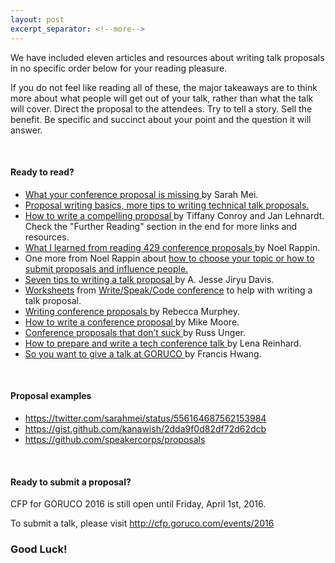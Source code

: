 ```yaml
---
layout: post
excerpt_separator: <!--more-->
---
```

<p>
  We have included eleven articles and resources about writing talk proposals
  in no specific order below for your reading pleasure.
</p>

<p>
  If you do not feel like reading all of these, the major takeaways are
  to think more about what people will get out of your talk, rather than what
  the talk will cover.
  Direct the proposal to the attendees.
  Try to tell a story.
  Sell the benefit.
  Be specific and succinct about your point and the question it will answer.
</p>

<br />
<h4>
  Ready to read?
</h4>
<!--more-->
<ul>
  <li>
    <a href="http://www.sarahmei.com/blog/2014/04/07/what-your-conference-proposal-is-missing/">
      What your conference proposal is missing
    </a>
    by Sarah Mei.
    </a>
  </li>
  <li>
    <a href="http://www.howtowritetheproposal.com/proposal-writing-basics/">
      Proposal writing basics, more tips to writing technical talk proposals.
    </a>
  </li>
    <li>
      <a href="http://weareallaweso.me/for_speakers/how-to-write-a-compelling-proposal.html">
        How to write a compelling proposal
      </a>
      by Tiffany Conroy and Jan Lehnardt.
      <br />
      Check the "Further Reading" section in the end for more links and resources.
    </li>
  <li>
    <a href="http://www.noelrappin.com/railsrx/2014/3/17/what-i-learned-from-reading-429-conference-proposals">
      What I learned from reading 429 conference proposals
    </a>
    by Noel Rappin.
  </li>
   <li>
    One more from Noel Rappin about
    <a href="http://www.noelrappin.com/railsrx/2014/1/18/conference-prompts-or-how-to-submit-proposals-and-influence-people">
      how to choose your topic or how to submit proposals and influence people.
    </a>
  </li>
  <li>
    <a href="https://emptysqua.re/blog/seven-tips-for-pycon/">
      Seven tips to writing a talk proposal
    </a>
    by A. Jesse Jiryu Davis.
  </li>
  <li>
    <a href="https://github.com/WriteSpeakCode/wsc2015speak">Worksheets</a>
    from <a href="http://www.writespeakcode.com/">Write/Speak/Code conference</a>
    to help with writing a talk proposal.
  </li>
  <li>
    <a href="http://rmurphey.com/blog/2015/01/26/writing-conference-proposals/">
      Writing conference proposals
    </a>
    by Rebecca Murphey.
  </li>
  <li>
    <a href="http://blowmage.com/2013/01/24/writing-conf-proposals">
      How to write a conference proposal
    </a>
    by Mike Moore.
  </li>
  <li>
    <a href="http://alistapart.com/article/conference-proposals-that-dont-suck">
      Conference proposals that don’t suck
    </a>
    by Russ Unger.
  </li>
  <li>
    <a href="http://wunder.schoenaberselten.com/2016/02/16/how-to-prepare-and-write-a-tech-conference-talk/">
      How to prepare and write a tech conference talk
    </a>
    by Lena Reinhard.
  </li>
  <li>
    <a href="http://2015.goruco.com/news/2013/so-you-want-to-give-a-talk-at-goruco/">
      So you want to give a talk at GORUCO
    </a>
    by Francis Hwang.
  </li>
</ul>

<br />
<h4>Proposal examples</h4>

<ul>
  <li>
    <a href="https://twitter.com/sarahmei/status/556164687562153984">
      https://twitter.com/sarahmei/status/556164687562153984
    </a>
  </li>
  <li>
    <a href="https://gist.github.com/kanawish/2dda9f0d82df72d62dcb">
      https://gist.github.com/kanawish/2dda9f0d82df72d62dcb
    </a>
  </li>
  <li>
    <a href="https://github.com/speakercorps/proposals">
      https://github.com/speakercorps/proposals
    </a>
  </li>
</ul>

<br />
<h4>
  Ready to submit a proposal?
</h4>
<p>
  CFP for GORUCO 2016 is still open until Friday, April 1st, 2016.
</p>
<p>
  To submit a talk, please visit
  <a href="http://cfp.goruco.com/events/2016">
    http://cfp.goruco.com/events/2016
  </a>
</p>

<h3 id="good-luck">Good Luck!</h3>
